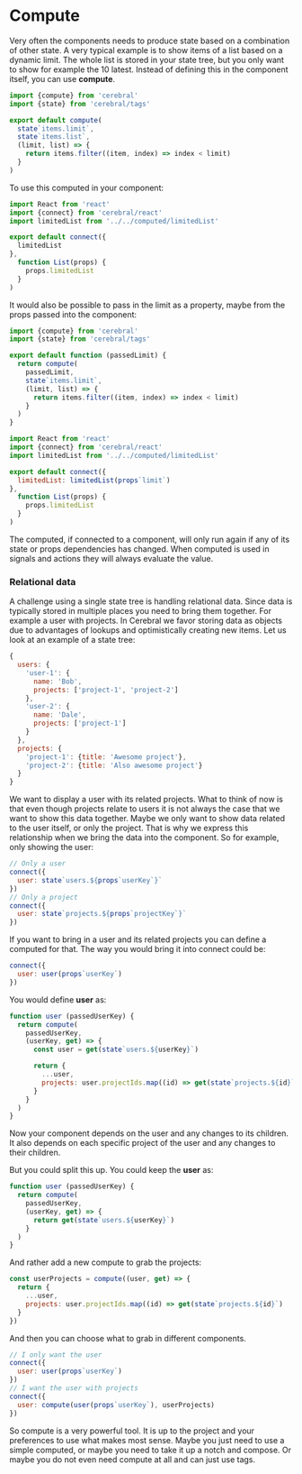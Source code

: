 # Compute

Very often the components needs to produce state based on a combination of other state. A very typical example is to show items of a list based on a dynamic limit. The whole list is stored in your state tree, but you only want to show for example the 10 latest. Instead of defining this in the component itself, you can use **compute**.

```js
import {compute} from 'cerebral'
import {state} from 'cerebral/tags'

export default compute(
  state`items.limit`,
  state`items.list`,
  (limit, list) => {
    return items.filter((item, index) => index < limit)    
  }
)
```

To use this computed in your component:

```js
import React from 'react'
import {connect} from 'cerebral/react'
import limitedList from '../../computed/limitedList'

export default connect({
  limitedList
},
  function List(props) {
    props.limitedList
  }
)
```

It would also be possible to pass in the limit as a property, maybe from the props passed into the component:

```js
import {compute} from 'cerebral'
import {state} from 'cerebral/tags'

export default function (passedLimit) {
  return compute(
    passedLimit,
    state`items.limit`,
    (limit, list) => {
      return items.filter((item, index) => index < limit)    
    }
  )
}
```

```js
import React from 'react'
import {connect} from 'cerebral/react'
import limitedList from '../../computed/limitedList'

export default connect({
  limitedList: limitedList(props`limit`)
},
  function List(props) {
    props.limitedList
  }
)
```

The computed, if connected to a component, will only run again if any of its state or props dependencies has changed. When computed is used in signals and actions they will always evaluate the value.

### Relational data
A challenge using a single state tree is handling relational data. Since data is typically stored in multiple places you need to bring them together. For example a user with projects. In Cerebral we favor storing data as objects due to advantages of lookups and optimistically creating new items. Let us look at an example of a state tree:

```js
{
  users: {
    'user-1': {
      name: 'Bob',
      projects: ['project-1', 'project-2']
    },
    'user-2': {
      name: 'Dale',
      projects: ['project-1']
    }
  },
  projects: {
    'project-1': {title: 'Awesome project'},
    'project-2': {title: 'Also awesome project'}
  }
}
```

We want to display a user with its related projects. What to think of now is that even though projects relate to users it is not always the case that we want to show this data together. Maybe we only want to show data related to the user itself, or only the project. That is why we express this relationship when we bring the data into the component. So for example, only showing the user:

```js
// Only a user
connect({
  user: state`users.${props`userKey`}`
})
// Only a project
connect({
  user: state`projects.${props`projectKey`}`
})
```

If you want to bring in a user and its related projects you can define a computed for that. The way you would bring it into connect could be:

```js
connect({
  user: user(props`userKey`)
})
```

You would define **user** as:

```js
function user (passedUserKey) {
  return compute(
    passedUserKey,
    (userKey, get) => {
      const user = get(state`users.${userKey}`)

      return {
        ...user,
        projects: user.projectIds.map((id) => get(state`projects.${id}`))
      }
    }
  )
}
```

Now your component depends on the user and any changes to its children. It also depends on each specific project of the user and any changes to their children.

But you could split this up. You could keep the **user** as:

```js
function user (passedUserKey) {
  return compute(
    passedUserKey,
    (userKey, get) => {
      return get(state`users.${userKey}`)
    }
  )
}
```

And rather add a new compute to grab the projects:

```js
const userProjects = compute((user, get) => {
  return {
    ...user,
    projects: user.projectIds.map((id) => get(state`projects.${id}`)
  }
})
```

And then you can choose what to grab in different components.

```js
// I only want the user
connect({
  user: user(props`userKey`)
})
// I want the user with projects
connect({
  user: compute(user(props`userKey`), userProjects)
})
```

So compute is a very powerful tool. It is up to the project and your preferences to use what makes most sense. Maybe you just need to use a simple computed, or maybe you need to take it up a notch and compose. Or maybe you do not even need compute at all and can just use tags.
